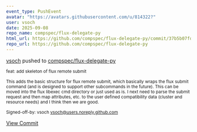 ```yaml
---
event_type: PushEvent
avatar: "https://avatars.githubusercontent.com/u/814322?"
user: vsoch
date: 2025-09-08
repo_name: compspec/flux-delegate-py
html_url: https://github.com/compspec/flux-delegate-py/commit/37b5b07fd476fd089a012557790ee6097789492c
repo_url: https://github.com/compspec/flux-delegate-py
---
```


<a href='https://github.com/vsoch' target='_blank'>vsoch</a> pushed to <a href='https://github.com/compspec/flux-delegate-py' target='_blank'>compspec/flux-delegate-py</a>

<small>feat: add skeleton of flux remote submit

This adds the basic structure for flux remote submit,
which basically wraps the flux submit command (and is
designed to support other subcommands in the future).
This can be moved into the flux libexec cmd directory
or just used as is. I next need to parse the submit
request and then map attributes, etc. to the user
defined compatibility data (cluster and resource needs)
and I think then we are good.

Signed-off-by: vsoch <vsoch@users.noreply.github.com></small>

<a href='https://github.com/compspec/flux-delegate-py/commit/37b5b07fd476fd089a012557790ee6097789492c' target='_blank'>View Commit</a>